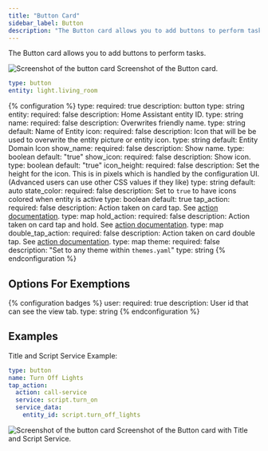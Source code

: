```yaml
---
title: "Button Card"
sidebar_label: Button
description: "The Button card allows you to add buttons to perform tasks."
---
```


The Button card allows you to add buttons to perform tasks.

<p class='img'>
<img src='/images/lovelace/lovelace_entity_button_card.png' alt='Screenshot of the button card'>
Screenshot of the Button card.
</p>

```yaml
type: button
entity: light.living_room
```

{% configuration %}
type:
  required: true
  description: button
  type: string
entity:
  required: false
  description: Home Assistant entity ID.
  type: string
name:
  required: false
  description: Overwrites friendly name.
  type: string
  default: Name of Entity
icon:
  required: false
  description: Icon that will be be used to overwrite the entity picture or entity icon.
  type: string
  default: Entity Domain Icon
show_name:
  required: false
  description: Show name.
  type: boolean
  default: "true"
show_icon:
  required: false
  description: Show icon.
  type: boolean
  default: "true"
icon_height:
  required: false
  description: Set the height for the icon. This is in pixels which is handled by the configuration UI. (Advanced users can use other CSS values if they like)
  type: string
  default: auto
state_color:
  required: false
  description: Set to `true` to have icons colored when entity is active
  type: boolean
  default: true
tap_action:
  required: false
  description: Action taken on card tap. See [action documentation](/lovelace/actions/#tap-action).
  type: map
hold_action:
  required: false
  description: Action taken on card tap and hold. See [action documentation](/lovelace/actions/#hold-action).
  type: map
double_tap_action:
  required: false
  description: Action taken on card double tap. See [action documentation](/lovelace/actions/#double-tap-action).
  type: map
theme:
  required: false
  description: "Set to any theme within `themes.yaml`"
  type: string
{% endconfiguration %}

## Options For Exemptions

{% configuration badges %}
user:
  required: true
  description: User id that can see the view tab.
  type: string
{% endconfiguration %}

## Examples

Title and Script Service Example:

```yaml
type: button
name: Turn Off Lights
tap_action:
  action: call-service
  service: script.turn_on
  service_data:
    entity_id: script.turn_off_lights
```

<p class='img'>
<img src='/images/lovelace/lovelace_entity_button_complex_card.png' alt='Screenshot of the button card'>
Screenshot of the Button card with Title and Script Service.
</p>
